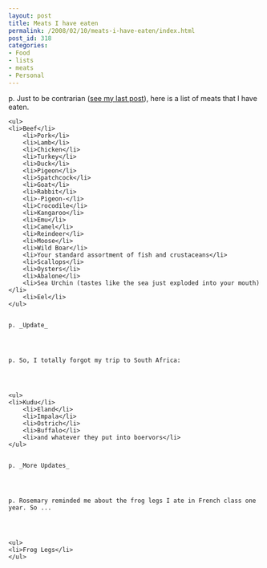 ```yaml
---
layout: post
title: Meats I have eaten
permalink: /2008/02/10/meats-i-have-eaten/index.html
post_id: 318
categories: 
- Food
- lists
- meats
- Personal
---
```


p. Just to be contrarian (<a href="http://jordanbrock.com/2008/2/7/8-things-you-didn-t-know-about-me">see my last post</a>), here is a list of meats that I have eaten.




	<ul>
	<li>Beef</li>
		<li>Pork</li>
		<li>Lamb</li>
		<li>Chicken</li>
		<li>Turkey</li>
		<li>Duck</li>
		<li>Pigeon</li>
		<li>Spatchcock</li>
		<li>Goat</li>
		<li>Rabbit</li>
		<li>-Pigeon-</li>
		<li>Crocodile</li>
		<li>Kangaroo</li>
		<li>Emu</li>
		<li>Camel</li>
		<li>Reindeer</li>
		<li>Moose</li>
		<li>Wild Boar</li>
		<li>Your standard assortment of fish and crustaceans</li>
		<li>Scallops</li>
		<li>Oysters</li>
		<li>Abalone</li>
		<li>Sea Urchin (tastes like the sea just exploded into your mouth)</li>
		<li>Eel</li>
	</ul>


	p. _Update_




	p. So, I totally forgot my trip to South Africa:




	<ul>
	<li>Kudu</li>
		<li>Eland</li>
		<li>Impala</li>
		<li>Ostrich</li>
		<li>Buffalo</li>
		<li>and whatever they put into boervors</li>
	</ul>


	p. _More Updates_




	p. Rosemary reminded me about the frog legs I ate in French class one year. So ...




	<ul>
	<li>Frog Legs</li>
	</ul>